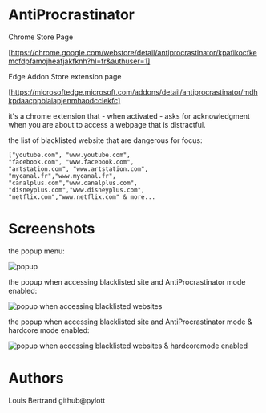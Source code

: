 # AntiProcrastinator

Chrome Store Page

[https://chrome.google.com/webstore/detail/antiprocrastinator/kpafikocfkemcfdpfamojheafjakfknh?hl=fr&authuser=1]

Edge Addon Store extension page

[https://microsoftedge.microsoft.com/addons/detail/antiprocrastinator/mdhkpdaacppbiaiapjenmhaodcclekfc]

it's a chrome extension that - when activated - asks for acknowledgment when you are about to access a webpage that is distractful.

the list of blacklisted website that are dangerous for focus:

    ["youtube.com", "www.youtube.com",
    "facebook.com", "www.facebook.com",
    "artstation.com", "www.artstation.com",
    "mycanal.fr","www.mycanal.fr",
    "canalplus.com","www.canalplus.com",
    "disneyplus.com","www.disneyplus.com",
    "netflix.com","www.netflix.com" & more...

# Screenshots

the popup menu:

![popup](https://github.com/PYLOTT/AntiProcrastinator/raw/main/imgs/screen1.JPG)

the popup when accessing blacklisted site and AntiProcrastinator mode enabled:

![popup when accessing blacklisted websites](https://github.com/PYLOTT/AntiProcrastinator/raw/main/imgs/screen2.JPG)

the popup when accessing blacklisted site and AntiProcrastinator mode & hardcore mode enabled:

![popup when accessing blacklisted websites & hardcoremode enabled](https://github.com/PYLOTT/AntiProcrastinator/raw/main/imgs/screen3.JPG)

# Authors

Louis Bertrand github@pylott
